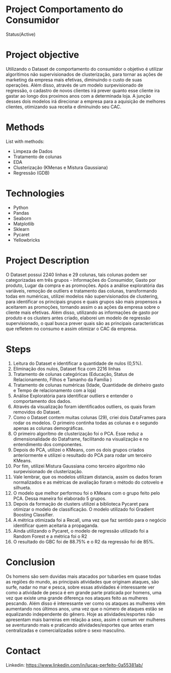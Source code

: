 # Project Comportamento do Consumidor
  Status(Active)
# Project objective
  Utilizando o Dataset de comportamento do consumidor o objetivo é utilizar algoritimos não supervisionados de clusterização, para tornar as ações de marketing
  da empresa mais efetivas, diminuindo o custo de suas operações. Além disso, através de um modelo surpevisionado de regressão, o cadastro de novos clientes irá
  prever quanto esse cliente ira gastar ao longo dos proximos anos com a determinada loja. A junção desses dois modelos irá direcionar a empresa para a aquisição 
  de melhores clientes, otimizando sua receita e diminuindo seu CAC.
  
# Methods
  List with methods:
   - Limpeza de Dados
   - Tratamento de colunas
   - EDA
   - Clusterização (KMenas e Mistura Gaussiana)
   - Regressão (GDB)
# Technologies 
  - Python
  - Pandas
  - Seaborn
  - Matplotlib
  - Sklearn
  - Pycaret
  - Yellowbricks
# Project Description
  O Dataset possui 2240 linhas e 29 colunas, tais colunas podem ser categorizadas em três grupos - Informações do Consumidor, Gasto por produto, Lugar
  da compra e as promoções. Após a análise exploratória das variáveis, remoção de outliers e tratamento das colunas, transformando todas em numéricas, utilizei
  modelos não supervisionados de clustering, para identificar os principais grupos e quais grupos são mais propensos a aceitarem as promoções, tornando assim o 
  as ações da empresa sobre o cliente mais efetivas. Além disso, utilizando as informações de gasto por produto e os clusters antes criado, elaborei um modelo de 
  regressão supervisionado, o qual busca prever quais são as principais características que refletem no consumo e assim otimizar o CAC da empresa.
 

# Steps
  1. Leitura do Dataset e identificar a quantidade de nulos (0,5%).
  2. Eliminação dos nulos, Dataset fica com 2216 linhas
  3. Tratamento de colunas categóricas (Educação, Status de Relacionamento, Filhos e Tamanho da Família )
  3. Tratamento de colunas numéricas (Idade, Quantidade de dinheiro gasto e Tempo de relacionamento com a loja)
  4. Análise Exploratória para identificar outliers e entender o comportamento dos dados.
  5. Através da visualização foram identificados outliers, os quais foram removidos do Dataset.
  6. Como o Dataset contem muitas colunas (29), criei dois DataFrames para rodar os modelos. O primeiro continha todas as colunas e o segundo apenas as colunas demográficas.
  7. O primeiro algorítmo de clusterização foi o PCA. Esse reduz a dimensionalidade do Dataframe, facilitando na visualização e no entendimento dos componentes.
  8. Depois do PCA, utilizei o KMeans, com os dois grupos criados anteriormente e utilizei o resultado do PCA para rodar um terceiro KMeans.
  9. Por fim, utilizei Mistura Gaussiana como terceiro algoritmo não surpevisionado de clusterização.
  10. Vale lembrar, que os modelos utilizam distancia, assim os dados foram normalizados e as métricas de avaliação foram o método do cotovelo e silhueta.
  11. O modelo que melhor performou foi o KMeans com o grupo feito pelo PCA. Dessa maneira foi elaborado 5 grupos.
  12. Depois da formação de clusters utilizei a biblioteca Pycaret para otimizar o modelo de classificação. O modelo utilizado foi Gradient Boosting Classifier.
  13. A métrica otimizada foi a Recall, uma vez que faz sentido para o negócio identificar quem aceitaria a propaganda.
  14. Ainda utilizando o Pycaret, o modelo de regressão utilizado foi a Random Forest e a métrica foi o R2
  15. O resultado do GBC foi de 88.75% e o R2 da regressão foi de 85%.

# Conclusion
  Os homens são sem duvidas mais atacados por tubarões em quase todas as regiões do mundo, as principais atividades que originam ataques, são surfe, nadar no mar e pesca,
  sobre essas atividades é interessante ver como a atividade de pesca é em grande parte praticada por homens, uma vez que existe uma grande diferença nos ataques feito as mulheres pescando. 
 Além disso é interessante ver como os ataques as mulheres vêm aumentando nos últimos anos, uma vez que o número de ataques estão se equalizando independente do gênero.
 Hoje as atividades/esportes não apresentam mais barreiras em relação a sexo, assim é comum ver mulheres se aventurando mais e praticando atividades/esportes que antes eram centralizadas e comercializadas sobre o sexo masculino.
  
# Contact
  Linkedin: https://www.linkedin.com/in/lucas-perfeito-0a55381ab/ 
  
